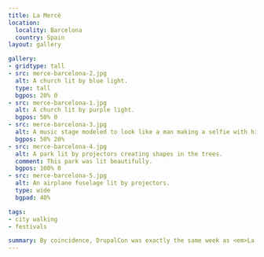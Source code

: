 ```yaml
---
title: La Mercè
location:
  locality: Barcelona
  country: Spain
layout: gallery

gallery:
- gridtype: tall
- src: merce-barcelona-2.jpg
  alt: A church lit by blue light.
  type: tall
  bgpos: 20% 0
- src: merce-barcelona-1.jpg
  alt: A church lit by purple light.
  bgpos: 50% 0
- src: merce-barcelona-3.jpg
  alt: A music stage modeled to look like a man making a selfie with his phone.
  bgpos: 50% 20%
- src: merce-barcelona-4.jpg
  alt: A park lit by projectors creating shapes in the trees.
  comment: This park was lit beautifully.
  bgpos: 100% 0
- src: merce-barcelona-5.jpg
  alt: An airplane fuselage lit by projectors.
  type: wide
  bgpad: 40%

tags:
- city walking
- festivals

summary: By coincidence, DrupalCon was exactly the same week as <em>La Mercè</em>, an annual festival in Barcelona. We were treated to extraordinary nightlife almost the entire time we were there.
---
```

